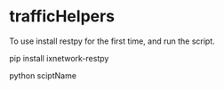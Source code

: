 # trafficHelpers
To use install restpy for the first time, and run the script.

pip install ixnetwork-restpy

python sciptName
